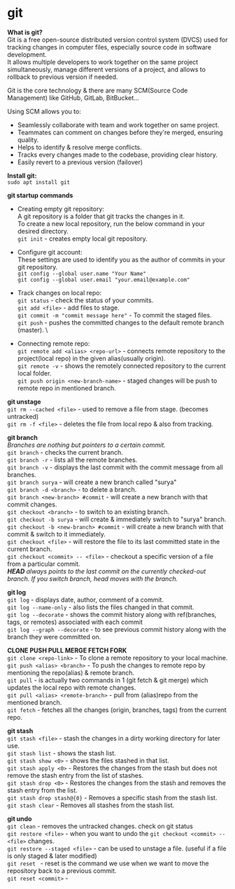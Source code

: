# git
**What is git?** \
Git is a free open-source distributed version control system (DVCS) used for tracking changes in computer files, especially source code in software development. \
It allows multiple developers to work together on the same project simultaneously, manage different versions of a project, and allows to rollback to previous version if needed.

Git is the core technology & there are many SCM(Source Code Management) like GitHub, GitLab, BitBucket...

Using SCM allows you to:
* Seamlessly collaborate with team and work together on same project.
* Teammates can comment on changes before they're merged, ensuring quality.
* Helps to identify & resolve merge conflicts.
* Tracks every changes made to the codebase, providing clear history.
* Easily revert to a previous version (failover)


**Install git:** \
`sudo apt install git`


**git startup commands**
* Creating empty git repository: \
A git repository is a folder that git tracks the changes in it. \
To create a new local repository, run the below command in your desired directory. \
`git init` - creates empty local git repository.

* Configure git account: \
These settings are used to identify you as the author of commits in your git repository. \
`git config --global user.name "Your Name"` \
`git config --global user.email "your.email@example.com"`

* Track changes on local repo: \
`git status` - check the status of your commits. \
`git add <file>` - add files to stage. \
`git commit -m "commit message here"` - To commit the staged files. \
`git push` - pushes the committed changes to the default remote branch (master). \

* Connecting remote repo: \
`git remote add <alias> <repo-url>` - connects remote repository to the project(local repo) in the given alias(usually origin). \
`git remote -v` - shows the remotely connected repository to the current local folder. \
`git push origin <new-branch-name>` - staged changes will be push to remote repo in mentioned branch.


**git unstage** \
`git rm --cached <file>` - used to remove a file from stage. (becomes untracked) \
`git rm -f <file>` - deletes the file from local repo & also from tracking.

**git branch** \
_Branches are nothing but pointers to a certain commit._ \
`git branch` - checks the current branch. \
`git branch -r` - lists all the remote branches. \
`git branch -v` - displays the last commit with the commit message from all branches. \
`git branch surya` - will create a new branch called "surya" \
`git branch -d <branch>` - to delete a branch. \
`git branch <new-branch> #commit` - will create a new branch with that commit changes. \
`git checkout <branch>` - to switch to an existing branch. \
`git checkout -b surya` - will create & immediately switch to "surya" branch. \
`git checkout -b <new-branch> #commit` - will create a new branch with that commit & switch to it immediately. \
`git checkout <file>` - will restore the file to its last committed state in the current branch. \
`git checkout <commit> -- <file>` - checkout a specific version of a file from a particular commit. \
_**HEAD** always points to the last commit on the currently checked-out branch. If you switch branch, head moves with the branch._

**git log** \
`git log` - displays date, author, comment of a commit. \
`git log --name-only` - also lists the files changed in that commit. \
`git log --decorate` - shows the commit history along with ref(branches, tags, or remotes) associated with each commit \
`git log --graph --decorate` - to see previous commit history along with the branch they were committed on.

**CLONE PUSH PULL MERGE FETCH FORK** \
`git clone <repo-link>` - To clone a remote repository to your local machine. \
`git push <alias> <branch>` - To push the changes to remote repo by mentioning the repo(alias) & remote branch. \
`git pull` - is actually two commands in 1 (git fetch & git merge) which updates the local repo with remote changes. \
`git pull <alias> <remote-branch>` - pull from (alias)repo from the mentioned branch. \
`git fetch` - fetches all the changes (origin, branches, tags) from the current repo.

**git stash** \
`git stash <file>` - stash the changes in a dirty working directory for later use. \
`git stash list` - shows the stash list. \
`git stash show <0>` - shows the files stashed in that list. \
`git stash apply <0>` - Restores the changes from the stash but does not remove the stash entry from the list of stashes. \
`git stash drop <0>` - Restores the changes from the stash and removes the stash entry from the list. \
`git stash drop stash@{0}` - Removes a specific stash from the stash list. \
`git stash clear` - Removes all stashes from the stash list.

**git undo** \
`git clean` - removes the untracked changes. check on git status \
`git restore <file>` - when you want to undo the `git checkout <commit> -- <file>` changes. \
`git restore --staged <file>` - can be used to unstage a file. (useful if a file is only staged & later modified) \
`git reset ` - reset is the command we use when we want to move the repository back to a previous commit. \
`git reset <commit>` - 
